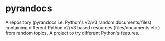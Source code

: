 # pyrandocs
A repository (pyrandocs i.e. Python's v2/v3 random documents/files) containing different Python v2/v3 based resources (files/documents etc.) from random topics. A project to try different Python's features.
